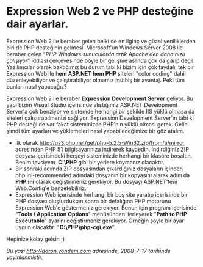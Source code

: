 # Expression Web 2 ve PHP desteğine dair ayarlar. 

Expression Web 2 ile beraber gelen belki de en ilginç ve güzel
yeniliklerden biri de PHP desteğinin gelmesi. Microsoft'un Windows
Server 2008 ile beraber gelen "*PHP Windows sunucularda artık Apache'den
daha hızlı çalışıyor*" iddiası çerçevesinde böyle bir gelişme aslında
çok da garip değil. Yazılımcılar olarak baktığımız bu durum tabi ki
bizim için çok faydalı, tek bir Expression Web ile h**em ASP.NET hem
PHP** siteleri "color coding" dahil düzenleyebiliyor ve çalıştırabiliyor
olmamız müthiş bir avantaj. Peki tüm bunları nasıl yapacağız?

Expression Web 2 ile beraber **Expression Development Server** geliyor.
Bu yapı bizim Visual Studio içerisinde alıştığımız ASP.NET Development
Server'a çok benziyor ve sistemde herhangi bir şekilde IIS yüklü olmasa
da siteleri çalıştırabilmenizi sağlıyor. Expression Development
Server'ın tabi ki PHP desteği de var fakat sisteminizde PHP'nin yüklü
olması gerek. Gelin şimdi tüm ayarları ve yüklemeleri nasıl
yapabileceğimize bir göz atalım.

-   İlk olarak
    <http://us3.php.net/get/php-5.2.5-Win32.zip/from/a/mirror>
    adresinden PHP 5'i bilgisayarınıza indirerek kaydedin. İndirdiğiniz
    ZIP dosyası içerisindeki herşeyi sisteminizde herhangi bir klasöre
    boşaltın. Benim tavsiyem  **C:\\PHP** gibi bir yerlere koymanız
    olacaktır.
-   Bir sonraki adımda ZIP dosyasından çıkardığınız dosyaların içinden
    php.ini-recommended adındaki dosyanın bir kopyasını alarak adını da
    **PHP.ini** olarak değiştirmeniz gerekiyor. Bu dosyayı ASP.NET'teni
    Web.Config'e benzetebiliriz.
-   Expression Web içerisinde herhangi bir boş site yaratıp içerisinde
    bir PHP dosyası oluşturduktan sonra bir defalığına PHP motorunu
    Expression Web'e göstermeniz gerekiyor. Bunun için program
    içerisinde "**Tools / Application Options**" menüsünden ilerleyerek
    "**Path to PHP Executable**" ayarını değiştirmeniz gerekiyor.
    Örneğin şöyle bir ayar uygun olacaktır: "**C:\\PHP\\php-cgi.exe**"

Hepinize kolay gelsin ;)


*Bu yazi http://daron.yondem.com adresinde, 2008-7-17 tarihinde yayinlanmistir.*